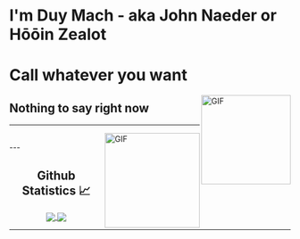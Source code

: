 # I'm Duy Mach - aka John Naeder or Hōōin Zealot 
# Call whatever you want

<img align="right" alt="GIF" height="160px" src="https://media3.giphy.com/media/v1.Y2lkPTc5MGI3NjExcXB1MmQ1ZGtvMDFmZ2pnZWw3cHhzdGphNjk4aDJxNzF0NmgyYmVmOSZlcD12MV9pbnRlcm5hbF9naWZfYnlfaWQmY3Q9Zw/W4CJ8xy0noyja0fgdo/giphy.gif" />

## Nothing to say right now 

---

<img align="right" alt="GIF" height="170px" src="https://i.giphy.com/W4CJ8xy0noyja0fgdo.webp)" />

<br/>
---

<br/>

  <h2 align="center"> Github Statistics 📈 </h2>
  
  <div align="center"> 
     <a href="">
      <img align="center" src="https://github-readme-stats-sigma-five.vercel.app/api?username=JohnNaeder&show_icons=true&include_all_commits=true&count_private=true&theme=react&line_height=40" />
    </a>
    <a href="">
      <img align="center" src="https://github-readme-stats.vercel.app/api/top-langs/?username=JohnNaeder&theme=react&line_height=40&hide=css"/>
    </a>
</div

<br/>

---

